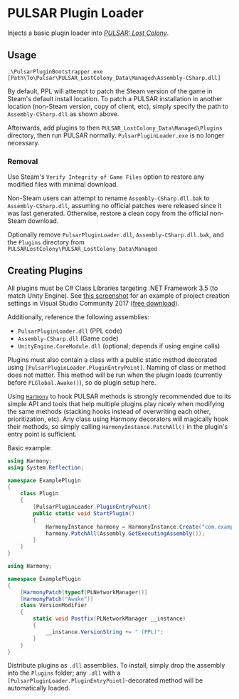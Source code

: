 # PULSAR Plugin Loader

Injects a basic plugin loader into [*PULSAR: Lost Colony*](http://www.pulsarthegame.com/).

## Usage

```
.\PulsarPluginBootstrapper.exe [Path\To\Pulsar\PULSAR_LostColony_Data\Managed\Assembly-CSharp.dll]
```

By default, PPL will attempt to patch the Steam version of the game in Steam's default install location.  To patch a PULSAR installation in another location (non-Steam version, copy of client, etc), simply specify the path to `Assembly-CSharp.dll` as shown above.

Afterwards, add plugins to then `PULSAR_LostColony_Data\Managed\Plugins` directory, then run PULSAR normally.  `PulsarPluginLoader.exe` is no longer necessary.

### Removal

Use Steam's `Verify Integrity of Game Files` option to restore any modified files with minimal download.

Non-Steam users can attempt to rename `Assembly-CSharp.dll.bak` to `Assembly-CSharp.dll`, assuming no official patches were released since it was last generated.  Otherwise, restore a clean copy from the official non-Steam download.

Optionally remove `PulsarPluginLoader.dll`, `Assembly-CSharp.dll.bak`, and the `Plugins` directory from `PULSARLostColony\PULSAR_LostColony_Data\Managed`

## Creating Plugins

All plugins must be C# Class Libraries targeting .NET Framework 3.5 (to match Unity Engine).  See [this screenshot](https://i.imgur.com/X7bDnYr.png) for an example of project creation settings in Visual Studio Community 2017 ([free download](https://visualstudio.microsoft.com/vs/community/)).

Additionally, reference the following assemblies:

 * `PulsarPluginLoader.dll` (PPL code)
 * `Assembly-CSharp.dll` (Game code)
 * `UnityEngine.CoreModule.dll` (optional; depends if using engine calls)

Plugins must also contain a class with a public static method decorated using `[PulsarPluginLoader.PluginEntryPoint]`.  Naming of class or method does not matter.  This method will be run when the plugin loads (currently before `PLGlobal.Awake()`), so do plugin setup here.

Using [`Harmony`](https://github.com/pardeike/Harmony) to hook PULSAR methods is strongly recommended due to its simple API and tools that help multiple plugins play nicely when modifying the same methods (stacking hooks instead of overwriting each other, prioritization, etc).  Any class using Harmony decorators will magically hook their methods, so simply calling `HarmonyInstance.PatchAll()` in the plugin's entry point is sufficient.

Basic example:

```csharp
using Harmony;
using System.Reflection;

namespace ExamplePlugin
{
    class Plugin
    {
        [PulsarPluginLoader.PluginEntryPoint]
        public static void StartPlugin()
        {
            HarmonyInstance harmony = HarmonyInstance.Create("com.example.pulsar.plugins");
            harmony.PatchAll(Assembly.GetExecutingAssembly());
        }
    }
}
```

```csharp
using Harmony;

namespace ExamplePlugin
{
	[HarmonyPatch(typeof(PLNetworkManager))]
	[HarmonyPatch("Awake")]
	class VersionModifier
	{
		static void Postfix(PLNetworkManager __instance)
		{
			__instance.VersionString += " (PPL)";
		}
	}
}
```

Distribute plugins as `.dll` assemblies.  To install, simply drop the assembly into the `Plugins` folder; any `.dll` with a `[PulsarPluginLoader.PluginEntryPoint]`-decorated method will be automatically loaded.